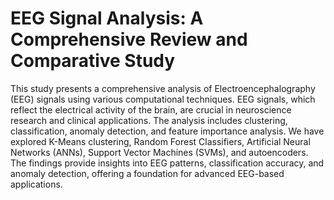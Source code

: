 # EEG Signal Analysis: A Comprehensive Review and Comparative Study

This study presents a comprehensive analysis of Electroencephalography (EEG) signals using various computational techniques. EEG signals, which reflect the electrical activity of the brain, are crucial in neuroscience research and clinical applications. The analysis includes clustering, classification, anomaly detection, and feature importance analysis. We have explored K-Means clustering, Random Forest Classifiers, Artificial Neural Networks (ANNs), Support Vector Machines (SVMs), and autoencoders. The findings provide insights into EEG patterns, classification accuracy, and anomaly detection, offering a foundation for advanced EEG-based applications.
